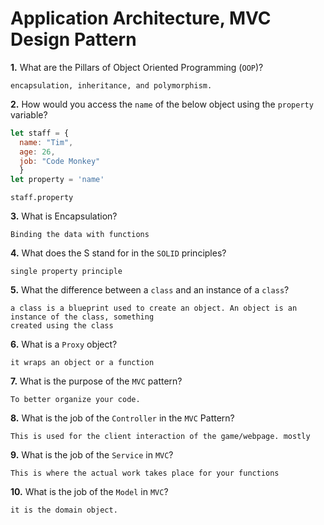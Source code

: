 # Application Architecture, MVC Design Pattern

**1.** What are the Pillars of Object Oriented Programming (`OOP`)?
<!-- enter you answer in the space below -->
```
encapsulation, inheritance, and polymorphism.
```
**2.** How would you access the `name` of the below object using the `property` variable?
```js
let staff = {
  name: "Tim",
  age: 26,
  job: "Code Monkey"
  }
let property = 'name'
```
<!-- enter you answer in the space below -->
```
staff.property
```
**3.** What is Encapsulation?
<!-- enter you answer in the space below -->
```
Binding the data with functions
```
**4.** What does the S stand for in the `SOLID` principles?
<!-- enter you answer in the space below -->
```
single property principle
```
**5.** What the difference between a `class` and an instance of a `class`?
<!-- enter you answer in the space below -->
```
a class is a blueprint used to create an object. An object is an instance of the class, something
created using the class
```
**6.** What is a `Proxy` object?
<!-- enter you answer in the space below -->
```
it wraps an object or a function
```

**7.** What is the purpose of the `MVC` pattern?
<!-- enter you answer in the space below -->
```
To better organize your code.
```
**8.** What is the job of the `Controller` in the `MVC` Pattern?
<!-- enter you answer in the space below -->
```
This is used for the client interaction of the game/webpage. mostly
```

**9.** What is the job of the `Service` in `MVC`?
<!-- enter you answer in the space below -->
```
This is where the actual work takes place for your functions
```
**10.** What is the job of the `Model` in `MVC`?
<!-- enter you answer in the space below -->
```
it is the domain object.
```
